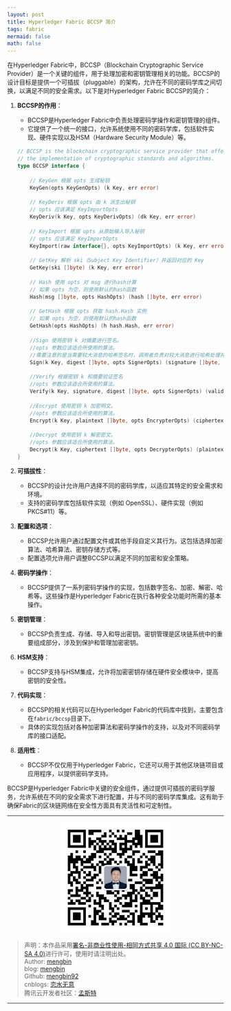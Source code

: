 ```yaml
---
layout: post
title: Hyperledger Fabric BCCSP 简介
tags: fabric
mermaid: false
math: false
---  
```


在Hyperledger Fabric中，BCCSP（Blockchain Cryptographic Service Provider）是一个关键的组件，用于处理加密和密钥管理相关的功能。BCCSP的设计目标是提供一个可插拔（pluggable）的架构，允许在不同的密码学库之间切换，以满足不同的安全需求。以下是对Hyperledger Fabric BCCSP的简介：

1. **BCCSP的作用**：
   - BCCSP是Hyperledger Fabric中负责处理密码学操作和密钥管理的组件。
   - 它提供了一个统一的接口，允许系统使用不同的密码学库，包括软件实现、硬件实现以及HSM（Hardware Security Module）等。

    ```go
    // BCCSP is the blockchain cryptographic service provider that offers
    // the implementation of cryptographic standards and algorithms.
    type BCCSP interface {

        // KeyGen 根据 opts 生成秘钥
        KeyGen(opts KeyGenOpts) (k Key, err error)

        // KeyDeriv 根据 opts 由 k 派生出秘钥
        // opts 应该满足 KeyImportOpts
        KeyDeriv(k Key, opts KeyDerivOpts) (dk Key, err error)

        // KeyImport 根据 opts 从原始输入导入秘钥
        // opts 应该满足 KeyImportOpts
        KeyImport(raw interface{}, opts KeyImportOpts) (k Key, err error)

        // GetKey 解析 ski（Subject Key Identifier）并返回对应的 Key
        GetKey(ski []byte) (k Key, err error)

        // Hash 使用 opts 对 msg 进行hash计算
        // 如果 opts 为空，则使用默认的hash函数
        Hash(msg []byte, opts HashOpts) (hash []byte, err error)

        // GetHash 根据 opts 获取 hash.Hash 实例
        // 如果 opts 为空，则使用默认的hash函数
        GetHash(opts HashOpts) (h hash.Hash, err error)

        //Sign 使用密钥 k 对摘要进行签名。
        //opts 参数应该适合所使用的算法。
        //需要注意的是当需要较大消息的哈希签名时，调用者负责对较大消息进行哈希处理并传递哈希（作为摘要）。
        Sign(k Key, digest []byte, opts SignerOpts) (signature []byte, err error)

        //Verify 根据密钥 k 和摘要验证签名
        //opts 参数应该适合所使用的算法。
        Verify(k Key, signature, digest []byte, opts SignerOpts) (valid bool, err error)

        //Encrypt 使用密钥 k 加密明文。
        //opts 参数应该适合所使用的算法。
        Encrypt(k Key, plaintext []byte, opts EncrypterOpts) (ciphertext []byte, err error)

        //Decrypt 使用密钥 k 解密密文。
        //opts 参数应该适合所使用的算法。
        Decrypt(k Key, ciphertext []byte, opts DecrypterOpts) (plaintext []byte, err error)
    }
    ```

2. **可插拔性**：
   - BCCSP的设计允许用户选择不同的密码学库，以适应其特定的安全需求和环境。
   - 支持的密码学库包括软件实现（例如 OpenSSL）、硬件实现（例如 PKCS#11）等。

3. **配置和选项**：
   - BCCSP允许用户通过配置文件或其他手段自定义其行为。这包括选择加密算法、哈希算法、密钥存储方式等。
   - 配置选项允许用户调整BCCSP以满足不同的加密和安全策略。

4. **密码学操作**：
   - BCCSP提供了一系列密码学操作的实现，包括数字签名、加密、解密、哈希等。这些操作是Hyperledger Fabric在执行各种安全功能时所需的基本操作。

5. **密钥管理**：
   - BCCSP负责生成、存储、导入和导出密钥。密钥管理是区块链系统中的重要组成部分，涉及到保护和管理加密密钥。

6. **HSM支持**：
   - BCCSP支持与HSM集成，允许将加密密钥存储在硬件安全模块中，提高密钥的安全性。

7. **代码实现**：
   - BCCSP的相关代码可以在Hyperledger Fabric的代码库中找到，主要包含在`fabric/bccsp`目录下。
   - 具体的实现包括对各种加密算法和密码学操作的支持，以及对不同密码学库的接口适配。

8. **适用性**：
   - BCCSP不仅仅用于Hyperledger Fabric，它还可以用于其他区块链项目或应用程序，以提供密码学支持。

BCCSP是Hyperledger Fabric中关键的安全组件，通过提供可插拔的密码学服务，允许系统在不同的安全需求下进行配置，并与不同的密码学库集成。这有助于确保Fabric的区块链网络在安全性方面具有灵活性和可定制性。

---

<div align="center">
  <img src="../img/qrcode_wechat.jpg" alt="孟斯特">
</div>

> 声明：本作品采用[署名-非商业性使用-相同方式共享 4.0 国际 (CC BY-NC-SA 4.0)](https://creativecommons.org/licenses/by-nc-sa/4.0/deed.zh)进行许可，使用时请注明出处。  
> Author: [mengbin](mengbin1992@outlook.com)  
> blog: [mengbin](https://mengbin.top)  
> Github: [mengbin92](https://mengbin92.github.io/)  
> cnblogs: [恋水无意](https://www.cnblogs.com/lianshuiwuyi/)  
> 腾讯云开发者社区：[孟斯特](https://cloud.tencent.com/developer/user/6649301)  

---
